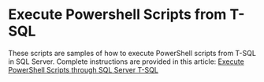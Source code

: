# Execute Powershell Scripts from T-SQL

These scripts are samples of how to execute PowerShell scripts from T-SQL in SQL Server. Complete instructions are provided in this article: [Execute PowerShell Scripts through SQL Server T-SQL](https://hubpages.com/technology/Execute-PowerShell-Scripts-through-SQL-Server-T-SQL)